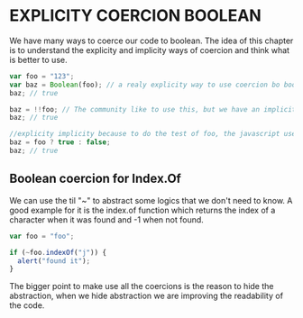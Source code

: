 # EXPLICITY COERCION BOOLEAN

We have many ways to coerce our code to boolean. The idea of this chapter is to understand the explicity and implicity ways of coercion and think what is better to use.

```js
var foo = "123";
var baz = Boolean(foo); // a realy explicity way to use coercion bo boolean.
baz; // true

baz = !!foo; // The community like to use this, but we have an implicity use of coercion in the first negation to make the javascript knows that he needs to converts to boolean, than the second negate the first to get the expected result
baz; // true

//explicity implicity because to do the test of foo, the javascript uses the implicity coercion to do it first, and after that we explicity that it will return true or false which is a waste of time for Kyle Simpson, because the first and the second example do it much better
baz = foo ? true : false;
baz; // true
```

## Boolean coercion for Index.Of

We can use the til "~" to abstract some logics that we don't need to know.
A good example for it is the index.of function which returns the index of a character when it was found and -1 when not found.

```js
var foo = "foo";

if (~foo.indexOf("j")) {
  alert("found it");
}
```

The bigger point to make use all the coercions is the reason to hide the abstraction, when we hide abstraction we are improving the readability of the code.
